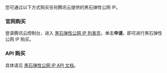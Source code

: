 
您可通过以下方式购买任何腾讯云提供的黑石弹性公网 IP。

### 官网购买
登录腾讯云控制台，进入 [黑石弹性公网 IP 列表页](https://console.cloud.tencent.com/cpm/eip)，单击**申请**，即可进行黑石弹性公网 IP 购买。

### API 购买
具体请见 [黑石弹性公网 IP API 文档](https://cloud.tencent.com/document/product/1028/32837)。
